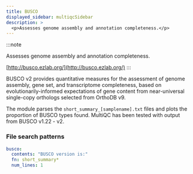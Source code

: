 ```yaml
---
title: BUSCO
displayed_sidebar: multiqcSidebar
description: >
  <p>Assesses genome assembly and annotation completeness.</p>
---
```


<!--
~~~~~ DO NOT EDIT ~~~~~
This file is autogenerated from the MultiQC module python docstring.
Do not edit the markdown, it will be overwritten.

File path for the source of this content: multiqc/modules/busco/busco.py
~~~~~~~~~~~~~~~~~~~~~~~
-->

:::note

<p>Assesses genome assembly and annotation completeness.</p>

[http://busco.ezlab.org/](http://busco.ezlab.org/)
:::

BUSCO v2 provides quantitative measures for the assessment of genome
assembly, gene set, and transcriptome completeness, based on
evolutionarily-informed expectations of gene content from near-universal
single-copy orthologs selected from OrthoDB v9.

The module parses the `short_summary_[samplename].txt` files and
plots the proportion of BUSCO types found. MultiQC has been tested with
output from BUSCO v1.22 - v2.

### File search patterns

```yaml
busco:
  contents: "BUSCO version is:"
  fn: short_summary*
  num_lines: 1
```
